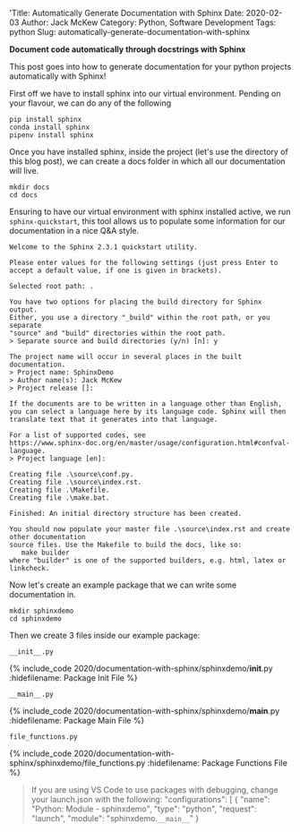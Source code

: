 'Title: Automatically Generate Documentation with Sphinx
Date: 2020-02-03
Author: Jack McKew
Category: Python, Software Development
Tags: python
Slug: automatically-generate-documentation-with-sphinx

**Document code automatically through docstrings with Sphinx**

This post goes into how to generate documentation for your python projects automatically with Sphinx!

First off we have to install sphinx into our virtual environment. Pending on your flavour, we can do any of the following

```
pip install sphinx
conda install sphinx
pipenv install sphinx
```

Once you have installed sphinx, inside the project (let's use the directory of this blog post), we can create a docs folder in which all our documentation will live.

```
mkdir docs
cd docs
```

Ensuring to have our virtual environment with sphinx installed active, we run `sphinx-quickstart`, this tool allows us to populate some information for our documentation in a nice Q&A style.

```
Welcome to the Sphinx 2.3.1 quickstart utility.

Please enter values for the following settings (just press Enter to
accept a default value, if one is given in brackets).

Selected root path: .

You have two options for placing the build directory for Sphinx output.
Either, you use a directory "_build" within the root path, or you separate
"source" and "build" directories within the root path.
> Separate source and build directories (y/n) [n]: y

The project name will occur in several places in the built documentation.
> Project name: SphinxDemo
> Author name(s): Jack McKew
> Project release []: 

If the documents are to be written in a language other than English,
you can select a language here by its language code. Sphinx will then
translate text that it generates into that language.

For a list of supported codes, see
https://www.sphinx-doc.org/en/master/usage/configuration.html#confval-language.
> Project language [en]: 

Creating file .\source\conf.py.
Creating file .\source\index.rst.
Creating file .\Makefile.
Creating file .\make.bat.

Finished: An initial directory structure has been created.

You should now populate your master file .\source\index.rst and create other documentation
source files. Use the Makefile to build the docs, like so:
   make builder
where "builder" is one of the supported builders, e.g. html, latex or linkcheck.
```

Now let's create an example package that we can write some documentation in.

```
mkdir sphinxdemo
cd sphinxdemo
```

Then we create 3 files inside our example package:

```
__init__.py
```
{% include_code 2020/documentation-with-sphinx/sphinxdemo/__init__.py :hidefilename: Package Init File %}

```
__main__.py
```
{% include_code 2020/documentation-with-sphinx/sphinxdemo/__main__.py :hidefilename: Package Main File %}

```
file_functions.py
```
{% include_code 2020/documentation-with-sphinx/sphinxdemo/file_functions.py :hidefilename: Package Functions File %}

> If you are using VS Code to use packages with debugging, change your launch.json with the following:
>  "configurations": [
        {
            "name": "Python: Module - sphinxdemo",
            "type": "python",
            "request": "launch",
            "module": "sphinxdemo.`__main__`"
        }

